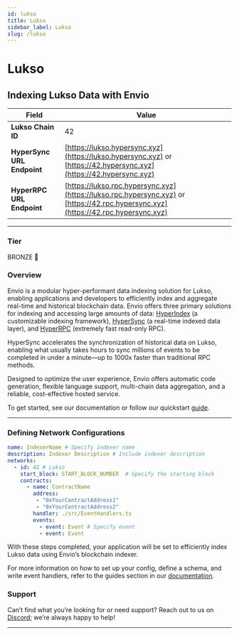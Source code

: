 ```yaml
---
id: lukso
title: Lukso
sidebar_label: Lukso
slug: /lukso
---
```


# Lukso

## Indexing Lukso Data with Envio

| **Field**                     | **Value**                                                                                          |
|-------------------------------|----------------------------------------------------------------------------------------------------|
| **Lukso Chain ID**     | 42                                                                                            |
| **HyperSync URL Endpoint**    | [https://lukso.hypersync.xyz](https://lukso.hypersync.xyz) or [https://42.hypersync.xyz](https://42.hypersync.xyz) |
| **HyperRPC URL Endpoint**     | [https://lukso.rpc.hypersync.xyz](https://lukso.rpc.hypersync.xyz) or [https://42.rpc.hypersync.xyz](https://42.rpc.hypersync.xyz) |

---

### Tier

BRONZE 🥉

### Overview

Envio is a modular hyper-performant data indexing solution for Lukso, enabling applications and developers to efficiently index and aggregate real-time and historical blockchain data. Envio offers three primary solutions for indexing and accessing large amounts of data: [HyperIndex](/docs/HyperIndex/overview) (a customizable indexing framework), [HyperSync](/docs/HyperSync/overview) (a real-time indexed data layer), and [HyperRPC](/docs/HyperSync/overview-hyperrpc) (extremely fast read-only RPC).

HyperSync accelerates the synchronization of historical data on Lukso, enabling what usually takes hours to sync millions of events to be completed in under a minute—up to 1000x faster than traditional RPC methods.

Designed to optimize the user experience, Envio offers automatic code generation, flexible language support, multi-chain data aggregation, and a reliable, cost-effective hosted service.

To get started, see our documentation or follow our quickstart [guide](/docs/HyperIndex/contract-import).

---

### Defining Network Configurations

```yaml
name: IndexerName # Specify indexer name
description: Indexer Description # Include indexer description
networks:
  - id: 42 # Lukso  
    start_block: START_BLOCK_NUMBER  # Specify the starting block
    contracts:
      - name: ContractName
        address:
         - "0xYourContractAddress1"
         - "0xYourContractAddress2"
        handler: ./src/EventHandlers.ts
        events:
          - event: Event # Specify event
          - event: Event
```

With these steps completed, your application will be set to efficiently index Lukso data using Envio’s blockchain indexer.

For more information on how to set up your config, define a schema, and write event handlers, refer to the guides section in our [documentation](/docs/HyperIndex/configuration-file).

### Support

Can’t find what you’re looking for or need support? Reach out to us on [Discord](https://discord.com/invite/Q9qt8gZ2fX); we’re always happy to help!

---
